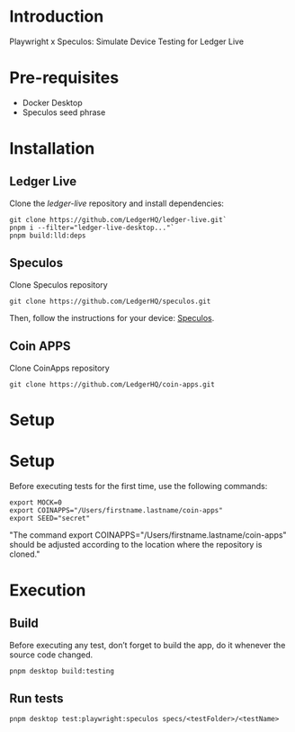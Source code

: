 # Introduction

Playwright x Speculos: Simulate Device Testing for Ledger Live

# Pre-requisites

- Docker Desktop
- Speculos seed phrase

# Installation

## Ledger Live

Clone the _ledger-live_ repository and install dependencies:

```
git clone https://github.com/LedgerHQ/ledger-live.git`
pnpm i --filter="ledger-live-desktop..."`
pnpm build:lld:deps
```

## Speculos

Clone Speculos repository
```
git clone https://github.com/LedgerHQ/speculos.git
```
Then, follow the instructions for your device: [Speculos](https://speculos.ledger.com/).

## Coin APPS

Clone CoinApps repository
```
git clone https://github.com/LedgerHQ/coin-apps.git
```

# Setup


# Setup

Before executing tests for the first time, use the following commands:


```
export MOCK=0
export COINAPPS="/Users/firstname.lastname/coin-apps"
export SEED="secret"
```

"The command export COINAPPS="/Users/firstname.lastname/coin-apps" should be adjusted according to the location where the repository is cloned."

# Execution

## Build

Before executing any test, don’t forget to build the app, do it whenever the source code changed.

```
pnpm desktop build:testing
```

## Run tests

```
pnpm desktop test:playwright:speculos specs/<testFolder>/<testName>
```